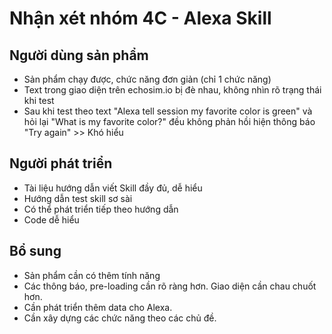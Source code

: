 # Nhận xét nhóm 4C - Alexa Skill

## Người dùng sản phẩm

- Sản phẩm chạy được, chức năng đơn giản (chỉ 1 chức năng)
- Text trong giao diện trên echosim.io bị đè nhau, không nhìn rõ trạng thái khi test
- Sau khi test theo text "Alexa tell session my favorite color is green" và hỏi lại "What is my favorite color?" đều không phản hồi hiện thông báo "Try again" >> Khó hiểu

## Người phát triển

- Tài liệu hướng dẫn viết Skill đầy đủ, dễ hiểu
- Hướng dẫn test skill sơ sài
- Có thể phát triển tiếp theo hướng dẫn
- Code dễ hiểu

## Bổ sung

- Sản phẩm cần có thêm tính năng
- Các thông báo, pre-loading cần rõ ràng hơn. Giao diện cần chau chuốt hơn.
- Cần phát triển thêm data cho Alexa.
- Cần xây dựng các chức năng theo các chủ đề.
